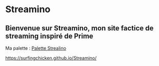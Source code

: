 
# Streamino

## Bienvenue sur Streamino, mon site factice de streaming inspiré de Prime

Ma palette : [Palette Strealino](./asset/Palette%20Streamino.png)

https://surfingchicken.github.io/Streamino/